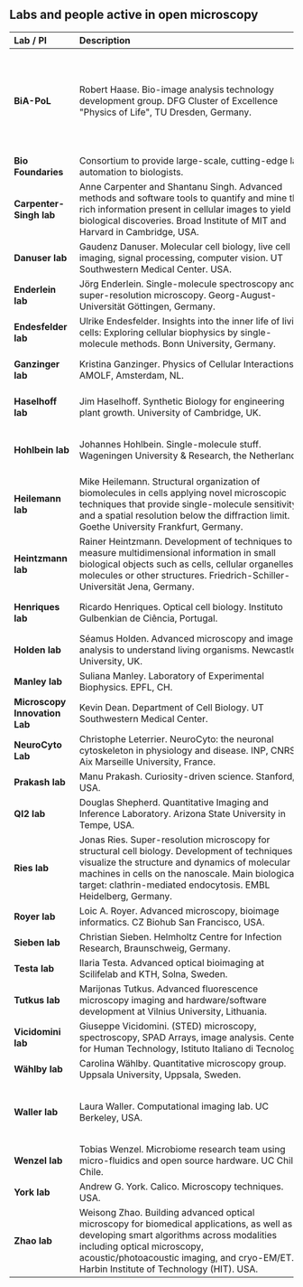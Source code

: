 ## Labs and people active in open microscopy

| <div style="width:100px">Lab / PI</div>  | <div style="width:400px">Description</div> | <div style="width:100px">Resources</div>
| :---| :--- | :---
| **BiA-PoL** | Robert Haase. Bio-image analysis technology development group. DFG Cluster of Excellence "Physics of Life", TU Dresden, Germany. | [Homepage](https://physics-of-life.tu-dresden.de/bia), [Blog](https://biapol.github.io/blog/), [Open source code](https://github.com/biapol), [Teaching materials (slides)](https://f1000research.com/gateways/neubias?n0=text&v0=robert+Haase&o0=&selectedDomain=slides), [Teaching materials (videos)](https://youtube.com/haesleinhuepf)
| **Bio Foundaries** | Consortium to provide large-scale, cutting-edge lab automation to biologists. | [Homepage](https://biofoundries.org/)
| **Carpenter-Singh lab** |Anne Carpenter and Shantanu Singh. Advanced methods and software tools to quantify and mine the rich information present in cellular images to yield biological discoveries. Broad Institute of MIT and Harvard in Cambridge, USA. | [Homepage](https://carpenter-singh-lab.broadinstitute.org), [Open science](https://carpenter-singh-lab.broadinstitute.org/community-organizingopen-science)
| **Danuser lab** |Gaudenz Danuser. Molecular cell biology, live cell imaging, signal processing, computer vision. UT Southwestern Medical Center. USA. | [Homepage](https://www.utsouthwestern.edu/labs/danuser/), [Software](https://www.utsouthwestern.edu/labs/danuser/software/), [GitHub](https://github.com/DanuserLab)
| **Enderlein lab** |Jörg Enderlein. Single-molecule spectroscopy and super-resolution microscopy. Georg-August-Universität Göttingen, Germany. | [Homepage](https://www.joerg-enderlein.de/), [Software](https://www.joerg-enderlein.de/software), [Teaching](https://www.joerg-enderlein.de/teaching)
| **Endesfelder lab** |Ulrike Endesfelder. Insights into the inner life of living cells: Exploring cellular biophysics by single-molecule methods. Bonn University, Germany. | [Homepage](https://www.ifmb.uni-bonn.de/forschung/math.-nat.-fakultaet/ag-prof.-endesfelder-1)
| **Ganzinger lab** |Kristina Ganzinger. Physics of Cellular Interactions. AMOLF, Amsterdam, NL. | [Homepage](https://amolf.nl/research-groups/physics-of-cellular-interactions), [Microscopy](https://ganzingerlab.github.io/K2TIRF/K2TIRF/index.html), [GitHub](https://github.com/GanzingerLab)
| **Haselhoff lab** |Jim Haselhoff. Synthetic Biology for engineering plant growth. University of Cambridge, UK. | [Homepage](https://haseloff.plantsci.cam.ac.uk), [Microscopy](https://haseloff.plantsci.cam.ac.uk/imaging/index.html), [GitHub](https://github.com/HaseloffLab)
| **Hohlbein lab** |Johannes Hohlbein. Single-molecule stuff. Wageningen University & Research, the Netherlands.| [Homepage](https://jhohlbein.com/), [Open Science](https://jhohlbein.com/openscience/), [GitHub](https://github.com/HohlbeinLab)
| **Heilemann lab** |Mike Heilemann. Structural organization of biomolecules in cells applying novel microscopic techniques that provide single-molecule sensitivity and a spatial resolution below the diffraction limit. Goethe University Frankfurt, Germany.| [Homepage](https://www.uni-frankfurt.de/43272324/Welcome_to_the_homepage_of_the_Heilemann_Group), [Software](https://www.uni-frankfurt.de/54258347/Software_developed_in_our_group)
| **Heintzmann lab** |Rainer Heintzmann. Development of techniques to measure multidimensional information in small biological objects such as cells, cellular organelles, molecules or other structures. Friedrich-Schiller-Universität Jena, Germany.| [Homepage](https://sites.google.com/site/nanoimagingproject/), [Software](https://sites.google.com/site/nanoimagingproject/software)
| **Henriques lab** |Ricardo Henriques. Optical cell biology. Instituto Gulbenkian de Ciência, Portugal.| [Homepage](https://henriqueslab.github.io/), [Resources](https://henriqueslab.github.io/resources/), [GitHub](https://github.com/HenriquesLab)
| **Holden lab** |Séamus Holden. Advanced microscopy and image analysis to understand living organisms. Newcastle University, UK.| [Homepage](https://blogs.ncl.ac.uk/holdenlab/), [GitHub](https://github.com/HoldenLab)
| **Manley lab** |Suliana Manley. Laboratory of Experimental Biophysics. EPFL, CH.| [Homepage](https://www.epfl.ch/labs/leb/), [Software](https://www.epfl.ch/labs/leb/software/)
| **Microscopy Innovation Lab** |Kevin Dean. Department of Cell Biology. UT Southwestern Medical Center.| [Homepage](https://www.utsouthwestern.edu/research/core-facilities/microscopy-innovation/about.html), [GitHub](https://github.com/AdvancedImagingUTSW)
| **NeuroCyto Lab** |Christophe Leterrier. NeuroCyto: the neuronal cytoskeleton in physiology and disease. INP, CNRS-Aix Marseille University, France. | [Homepage](https://www.neurocytolab.org/), [GitHub](https://github.com/cleterrier/)
| **Prakash lab** |Manu Prakash. Curiosity-driven science. Stanford, USA.| [Homepage](https://web.stanford.edu/group/prakash-lab/cgi-bin/labsite/), [GitHub](https://github.com/PrakashLab)
| **QI2 lab** |Douglas Shepherd. Quantitative Imaging and Inference Laboratory. Arizona State University in Tempe, USA.| [Homepage](https://shepherdlaboratory.org), [GitHub](https://github.com/qi2lab)
| **Ries lab** |Jonas Ries. Super-resolution microscopy for structural cell biology. Development of techniques to visualize the structure and dynamics of molecular machines in cells on the nanoscale. Main biological target: clathrin-mediated endocytosis. EMBL Heidelberg, Germany. | [Homepage](https://rieslab.de), [Software](https://rieslab.de#software), [Resources](https://rieslab.de/#resources), [GitHub](https://github.com/ries-lab)
| **Royer lab** |Loic A. Royer. Advanced microscopy, bioimage informatics. CZ Biohub San Francisco, USA.| [Homepage](https://www.royerlab.org/), [GitHub](https://github.com/royerlab)
| **Sieben lab** |Christian Sieben. Helmholtz Centre for Infection Research, Braunschweig, Germany.| [Homepage](https://nanoinfection.org/contact), [GitHub](https://github.com/christian-7)
| **Testa lab** |Ilaria Testa. Advanced optical bioimaging at Scilifelab and KTH, Solna, Sweden.| [Homepage](http://www.testalab.org), [Tools](http://www.testalab.org/tools.php)
| **Tutkus lab** |Marijonas Tutkus. Advanced fluorescence microscopy imaging and hardware/software development at Vilnius University, Lithuania.| [Homepage](https://tutkuslab.github.io/), [Tools](https://github.com/samhitech/microEye)
| **Vicidomini lab** |Giuseppe Vicidomini. (STED) microscopy, spectroscopy, SPAD Arrays, image analysis. Center for Human Technology, Istituto Italiano di Tecnologia.| [Homepage](https://vicidominilab.github.io), [GitHub](https://github.com/VicidominiLab)
| **Wählby lab** |Carolina Wählby. Quantitative microscopy group. Uppsala University, Uppsala, Sweden.| [Homepage](http://user.it.uu.se/~cli05194/index.html), [GitHub](https://github.com/wahlby-lab)
| **Waller lab** |Laura Waller. Computational imaging lab. UC Berkeley, USA.| [Homepage](https://www.laurawaller.com/), [Optics-Fun](https://www.laurawaller.com/optics-fun/), [Open Source](https://www.laurawaller.com/opensource/), [GitHub](https://github.com/Waller-Lab)
| **Wenzel lab** |Tobias Wenzel. Microbiome research team using micro-fluidics and open source hardware. UC Chile, Chile.| [Homepage](https://wenzel-lab.github.io), [GitHub](https://github.com/MakerTobey)
| **York lab** |Andrew G. York. Calico. Microscopy techniques. USA. | [Homepage](https://andrewgyork.github.io/), [GitHub](https://github.com/AndrewGYork)
| **Zhao lab** |Weisong Zhao. Building advanced optical microscopy for biomedical applications, as well as developing smart algorithms across modalities including optical microscopy, acoustic/photoacoustic imaging, and cryo-EM/ET. Harbin Institute of Technology (HIT). USA. | [Homepage](https://weisongzhao.github.io/), [GitHub](https://github.com/WeisongZhao)